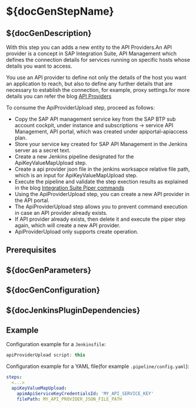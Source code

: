# ${docGenStepName}

## ${docGenDescription}

With this step you can adds a new entity to the API Providers.An API provider is a concept in SAP Integration Suite, API Management which defines the connection details for services running on specific hosts whose details you want to access.

You use an API provider to define not only the details of the host you want an application to reach, but also to define any further details that are necessary to establish the connection, for example, proxy settings.for more details you can refer the blog [API Providers](https://blogs.sap.com/2017/07/27/blog-series-api-providers/)

To consume the ApiProviderUpload step, proceed as follows:

* Copy the SAP API management service key from the SAP BTP sub account cockpit, under instance and subscriptions &rarr; service API Management, API portal, which was created under apiportal-apiaccess plan.
* Store your service key created for SAP API Management in the Jenkins server as a secret text.
* Create a new Jenkins pipeline designated for the ApiKeyValueMapUpload step.
* Create a api provider json file in the jenkins worksapce relative file path, which is an input for ApiKeyValueMapUpload step.
* Execute the pipeline and validate the step exection results as explained in the blog [Integration Suite Piper commands](https://blogs.sap.com/2022/01/05/orking-with-integration-suite-piper-commands/)
* Using the ApiProviderUpload step, you can create a new API provider in the API portal.
* The ApiProviderUpload step allows you to prevent command execution in case an API provider already exists.
* If API provider already exists, then delete it and execute the piper step again, which will create a new API provider.
* ApiProviderUpload only supports create operation.

## Prerequisites

## ${docGenParameters}

## ${docGenConfiguration}

## ${docJenkinsPluginDependencies}

## Example

Configuration example for a `Jenkinsfile`:

```groovy
apiProviderUpload script: this
```

Configuration example for a YAML file(for example `.pipeline/config.yaml`):

```yaml
steps:
  <...>
  apiKeyValueMapUpload:
    apimApiServiceKeyCredentialsId: 'MY_API_SERVICE_KEY'
    filePath: MY_API_PROVIDER_JSON_FILE_PATH
```
